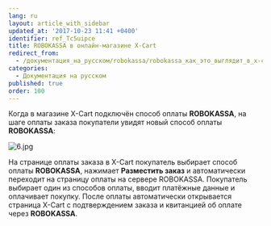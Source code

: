 ```yaml
---
lang: ru
layout: article_with_sidebar
updated_at: '2017-10-23 11:41 +0400'
identifier: ref_Tc5uipce
title: ROBOKASSA в онлайн-магазине X-Cart
redirect_from:
  - /документация_на_русском/robokassa/robokassa_как_это_выглядит_в_x-cart.html
categories:
  - Документация на русском
published: true
order: 100
---
```



Когда в магазине X-Cart подключён способ оплаты **ROBOKASSA**, на шаге оплаты заказа покупатели увидят новый способ оплаты **ROBOKASSA**:

![6.jpg]({{site.baseurl}}/attachments/ref_Tc5uipce/6.jpg)

На странице оплаты заказа в X-Cart покупатель выбирает способ оплаты **ROBOKASSA**, нажимает **Разместить заказ** и автоматически переходит на страницу оплаты на сервере ROBOKASSA. Покупатель выбирает один из способов оплаты, вводит платёжные данные и оплачивает покупку. После оплаты автоматически открывается страница X-Cart с подтверждением заказа и квитанцией об оплате через **ROBOKASSA**.
